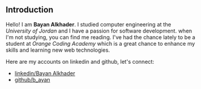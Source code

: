## Introduction

Hello! I am **Bayan Alkhader**. I studied computer engineering at the *University of Jordan* and I have a passion for software development. when I'm not studying, you can find me reading. I've had the chance lately to be a student at *Orange Coding Academy* which is a great chance to enhance my skills and learning new web technologies.

Here are my accounts on linkedin and github, let's connect:
* [linkedin/Bayan Alkhader](https://www.linkedin.com/in/bayan-alkhader-691735236/)
* [github/b_ayan](https://github.com/b-ayan)